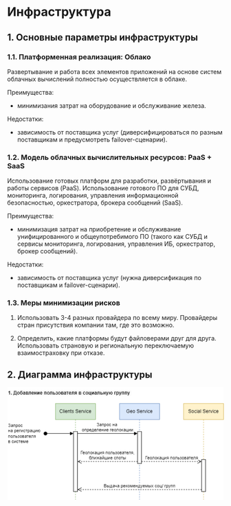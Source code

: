 # Инфраструктура

## 1. Основные параметры инфраструктуры
### 1.1. Платформенная реализация: Облако

Развертывание и работа всех элементов приложений на основе систем облачных вычислений полностью осуществляется в облаке.

Преимущества:
- минимизания затрат на оборудование и обслуживание железа.

Недостатки:
- зависимость от поставщика услуг (диверсифицироваться по разным поставщикам и предусмотреть failover-сценарии).

### 1.2. Модель облачных вычислительных ресурсов: PaaS + SaaS

Использование готовых платформ для разработки, развёртывания и работы сервисов (PaaS). Использование готового ПО для СУБД, мониторинга, логирования, управления информационной безопасностью, оркестратора, брокера сообщений (SaaS).

Преимущества:
- минимизация затрат на приобретение и обслуживание унифицированного и общеупотребимого ПО (такого как СУБД и сервисы мониторинга, логирования, управления ИБ, оркестратор, брокер сообщений).

Недостатки:
- зависимость от поставщика услуг (нужна диверсификация по поставщикам и failover-сценарии).

### 1.3. Меры минимизации рисков

1) Использовать 3-4 разных провайдера по всему миру. Провайдеры стран присутствия компании там, где это возможно.

2) Определить, какие платформы будут файловерами друг для друга. Использовать страновую и региональную переключаемую взаимостраховку при отказе. 

## 2. Диаграмма инфраструктуры 

![Картинка](https://github.com/Lana8888/trans-sport/blob/main/concurrency-view-scenario1.png)

